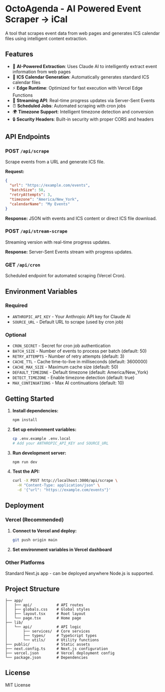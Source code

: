 # OctoAgenda - AI Powered Event Scraper -> iCal

A tool that scrapes event data from web pages and generates ICS calendar files using intelligent content extraction.

## Features

- 🤖 **AI-Powered Extraction**: Uses Claude AI to intelligently extract event information from web pages
- 📅 **ICS Calendar Generation**: Automatically generates standard ICS calendar files
- ⚡ **Edge Runtime**: Optimized for fast execution with Vercel Edge Functions
- 🔄 **Streaming API**: Real-time progress updates via Server-Sent Events
- ⏰ **Scheduled Jobs**: Automated scraping with cron jobs
- 🌍 **Timezone Support**: Intelligent timezone detection and conversion
- 🔒 **Security Headers**: Built-in security with proper CORS and headers

## API Endpoints

### POST `/api/scrape`

Scrape events from a URL and generate ICS file.

**Request:**

```json
{
  "url": "https://example.com/events",
  "batchSize": 50,
  "retryAttempts": 3,
  "timezone": "America/New_York",
  "calendarName": "My Events"
}
```

**Response:** JSON with events and ICS content or direct ICS file download.

### POST `/api/stream-scrape`

Streaming version with real-time progress updates.

**Response:** Server-Sent Events stream with progress updates.

### GET `/api/cron`

Scheduled endpoint for automated scraping (Vercel Cron).

## Environment Variables

### Required

- `ANTHROPIC_API_KEY` - Your Anthropic API key for Claude AI
- `SOURCE_URL` - Default URL to scrape (used by cron job)

### Optional

- `CRON_SECRET` - Secret for cron job authentication
- `BATCH_SIZE` - Number of events to process per batch (default: 50)
- `RETRY_ATTEMPTS` - Number of retry attempts (default: 3)
- `CACHE_TTL` - Cache time-to-live in milliseconds (default: 3600000)
- `CACHE_MAX_SIZE` - Maximum cache size (default: 50)
- `DEFAULT_TIMEZONE` - Default timezone (default: America/New_York)
- `DETECT_TIMEZONE` - Enable timezone detection (default: true)
- `MAX_CONTINUATIONS` - Max AI continuations (default: 10)

## Getting Started

1. **Install dependencies:**

   ```bash
   npm install
   ```

2. **Set up environment variables:**

   ```bash
   cp .env.example .env.local
   # Add your ANTHROPIC_API_KEY and SOURCE_URL
   ```

3. **Run development server:**

   ```bash
   npm run dev
   ```

4. **Test the API:**
   ```bash
   curl -X POST http://localhost:3000/api/scrape \
     -H "Content-Type: application/json" \
     -d '{"url": "https://example.com/events"}'
   ```

## Deployment

### Vercel (Recommended)

1. **Connect to Vercel and deploy:**

   ```bash
   git push origin main
   ```

2. **Set environment variables in Vercel dashboard**

### Other Platforms

Standard Next.js app - can be deployed anywhere Node.js is supported.

## Project Structure

```
├── app/
│   ├── api/           # API routes
│   ├── globals.css    # Global styles
│   ├── layout.tsx     # Root layout
│   └── page.tsx       # Home page
├── lib/
│   └── api/           # API logic
│       ├── services/  # Core services
│       ├── types/     # TypeScript types
│       └── utils/     # Utility functions
├── public/            # Static assets
├── next.config.ts     # Next.js configuration
├── vercel.json        # Vercel deployment config
└── package.json       # Dependencies
```

## License

MIT License
